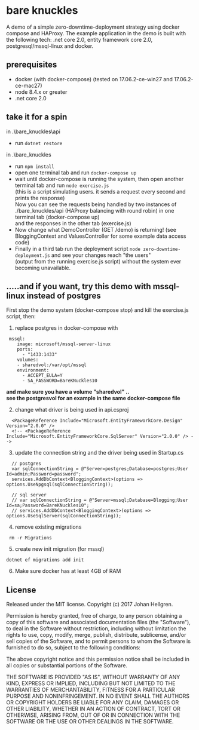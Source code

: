 # bare knuckles  
A demo of a simple zero-downtime-deployment strategy using docker compose and HAProxy. 
The example application in the demo is built with the following tech: .net core 2.0, entity framework core 2.0, postgresql/mssql-linux and docker. 

## prerequisites  
* docker (with docker-compose) (tested on 17.06.2-ce-win27 and 17.06.2-ce-mac27)  
* node 8.4.x or greater  
* .net core 2.0

## take it for a spin
 
in .\bare_knuckles\api  
* run ``` dotnet restore ```  
  
in .\bare_knuckles      
* run ```npm install```  
* open one terminal tab and run ``` docker-compose up ```   
* wait until docker-compose is running the system, then open another terminal tab and run 
``` node exercise.js ```    
(this is a script simulating users. it sends a request every second and prints the response)   
Now you can see the requests being handled by two instances of ./bare_knuckles/api (HAProxy balancing with round robin) in one terminal tab (docker-compose up)  
and the responses in the other tab (exercise.js)      
* Now change what DemoController (GET /demo) is returning! (see BloggingContext and ValuesController for some example data access code)
* Finally in a third tab run the deployment script ``` node zero-downtime-deployment.js ``` and see your changes reach "the users"  
(output from the running exercise.js script) without the system ever becoming unavailable.


## .....and if you want, try this demo with mssql-linux instead of postgres
First stop the demo system (docker-compose stop) and kill the exercise.js script, then:  

1. replace postgres in docker-compose with

```
 mssql:
    image: microsoft/mssql-server-linux
    ports:
      - "1433:1433"
    volumes:
    - sharedvol:/var/opt/mssql
    environment:
      - ACCEPT_EULA=Y
      - SA_PASSWORD=BareKNuckles10
```
**and make sure you have a volume "sharedvol" ..   
see the postgresvol for an example in the same docker-compose file**  

2. change what driver is being used in api.csproj
```
  <PackageReference Include="Microsoft.EntityFrameworkCore.Design" Version="2.0.0" />
  <!-- <PackageReference Include="Microsoft.EntityFrameworkCore.SqlServer" Version="2.0.0" /> -->
```

3. update the connection string and the driver being used in Startup.cs
```
  // postgres
  var sqlConnectionString = @"Server=postgres;Database=postgres;User Id=admin;Password=password";
  services.AddDbContext<BloggingContext>(options => options.UseNpgsql(sqlConnectionString));
    
  // sql server
  // var sqlConnectionString = @"Server=mssql;Database=Blogging;User Id=sa;Password=BareKNuckles10";
  // services.AddDbContext<BloggingContext>(options => options.UseSqlServer(sqlConnectionString));
```
4.  remove existing migrations  
```
 rm -r Migrations
```
5. create new init migration (for mssql)
```
dotnet ef migrations add init
```
6. Make sure docker has at least 4GB of RAM

## License

Released under the MIT license. Copyright (c) 2017 Johan Hellgren.

Permission is hereby granted, free of charge, to any person obtaining a copy of this software and associated documentation files (the "Software"), to deal in the Software without restriction, including without limitation the rights to use, copy, modify, merge, publish, distribute, sublicense, and/or sell copies of the Software, and to permit persons to whom the Software is furnished to do so, subject to the following conditions:

The above copyright notice and this permission notice shall be included in all copies or substantial portions of the Software.

THE SOFTWARE IS PROVIDED "AS IS", WITHOUT WARRANTY OF ANY KIND, EXPRESS OR IMPLIED, INCLUDING BUT NOT LIMITED TO THE WARRANTIES OF MERCHANTABILITY, FITNESS FOR A PARTICULAR PURPOSE AND NONINFRINGEMENT. IN NO EVENT SHALL THE AUTHORS OR COPYRIGHT HOLDERS BE LIABLE FOR ANY CLAIM, DAMAGES OR OTHER LIABILITY, WHETHER IN AN ACTION OF CONTRACT, TORT OR OTHERWISE, ARISING FROM, OUT OF OR IN CONNECTION WITH THE SOFTWARE OR THE USE OR OTHER DEALINGS IN THE SOFTWARE.
